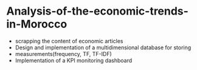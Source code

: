 # Analysis-of-the-economic-trends-in-Morocco

- scrapping the content of economic articles
- Design and implementation of a multidimensional database for storing
- measurements(frequency, TF, TF-IDF)
- Implementation of a KPI monitoring dashboard
